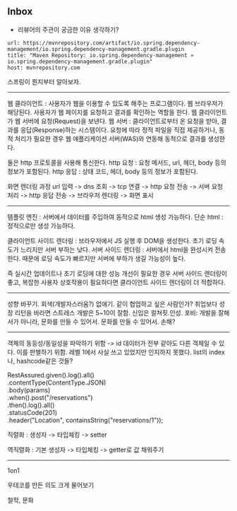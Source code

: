 ## Inbox

+ 리뷰어의 주관이 궁금한 이유 생각하기?


```cardlink
url: https://mvnrepository.com/artifact/io.spring.dependency-management/io.spring.dependency-management.gradle.plugin
title: "Maven Repository: io.spring.dependency-management » io.spring.dependency-management.gradle.plugin"
host: mvnrepository.com
```

스프링이 뭔지부터 알아보자.

---

웹 클라이언트 : 사용자가 웹을 이용할 수 있도록 해주는 프로그램이다. 웹 브라우저가 해당된다. 사용자가 웹 페이지를 요청하고 결과를 확인하는 역할을 한다. 웹 클라이언트가 웹 서버에 요청(Request)을 보낸다.
웹 서버 :  클라이언트로부터 온 요청을 받아, 결과를 응답(Response)하는 시스템이다. 요청에 따라 정적 파일을 직접 제공하거나, 동적 처리가 필요한 경우 웹 애플리케이션 서버(WAS)와 연동해 동적으로 결과를 생성한다.

둘은 http 프로토콜을 사용해 통신한다. 
http 요청 : 요청 메서드, url, 헤더, body 등의 정보가 포함된다.
http 응답 : 상태 코드, 헤더, body 등의 정보가 포함된다.

화면 렌더링 과정
url 입력 -> dns 조회 -> tcp 연결 -> http 요청 전송 -> 서버 요청 처리 -> http 응답 전송 -> 브라우저 렌더링 -> 화면 표시

---

템플릿 엔진 : 서버에서 데이터를 주입하여 동적으로 html 생성 가능하다.
단순 html :  정적으로만 생성 가능하다.

클라이언트 사이드 렌더링 : 브라우저에서 JS 실행 후 DOM을 생성한다. 초기 로딩 속도가 느리지만 서버 부하는 낮다.
서버 사이드 렌더링 : 서버에서 html을 완성시켜 전송한다. 때문에 로딩 속도가 빠르지만 서버에 부하가 생길 가능성이 높다.

즉 실시간 업데이트나 초기 로딩에 대한 성능 개선이 필요한 경우 서버 사이드 렌더링이 좋고, 복잡한 사용자 상호작용이 필요하다면 클라이언트 사이드 렌더링이 더 적합하다.


---
성향 바꾸기.
회색(개발자스러움?) 없애기.
같이 협업하고 싶은 사람인가?
취업보다 성장
리턴을 바라면 스트레스
개발은 5~10이 잘함. 신입은 컬쳐핏.인성.
포비: 개발을 잘해서가 아니라, 문화를 만들 수 있어서. 문화를 만들 수 있어서.
손해?

---




객체의 동등성/동일성을 파악하기 위함 -> id
데이터가 전부 같아도 다른 객체일 수 있다. 이를 판별하기 위함.
레벨 1에서 사실 쓰고 있었지만 인지하지 못했다. list의 index나, hashcode같은 것들?

RestAssured.given().log().all()  
        .contentType(ContentType.JSON)  
        .body(params)  
        .when().post("/reservations")  
        .then().log().all()  
        .statusCode(201)  
        .header("Location", containsString("reservations/1"));


직렬화 : 생성자 -> 타입체킹 -> setter

역직렬화 :  기본 생성자 -> 타입체킹 -> getter로 값 채워주기


---
1on1

우테코를 만든 의도
크게 물어보기

철학, 문화

